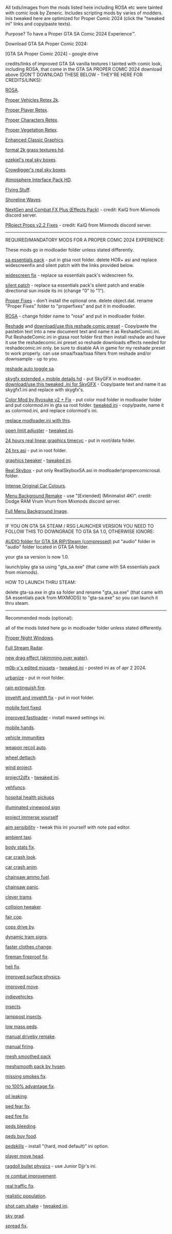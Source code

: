 
All txds/images from the mods listed here including ROSA etc were tainted with comic look by Zeneric. Includes scripting mods by varies of modders. Inis tweaked here are optimized for Proper Comic 2024 (click the "tweaked ini" links and copy/paste texts).

Purpose? To have a Proper GTA SA Comic 2024 Experience™.

Download GTA SA Proper Comic 2024:

[GTA SA Proper Comic 2024] - google drive

credits/links of improved GTA SA vanilla textures I tainted with comic look, including ROSA, that come in the GTA SA PROPER COMIC 2024 download above (DON'T DOWNLOAD THESE BELOW - THEY'RE HERE FOR CREDITS/LINKS):


[ROSA](https://www.mixmods.com.br/2023/07/rosa-project-evolved-remaster-texturas-hd/).

[Proper Vehicles Retex 2k](https://www.mixmods.com.br/2022/04/sa-sade-proper-vehicles-retex/).

[Proper Player Retex](https://www.mixmods.com.br/2022/04/proper-player-retex/).

[Proper Characters Retex](https://www.mixmods.com.br/2022/07/sa-proper-characters-retex-hd-peds-remaster/).

[Proper Vegetation Retex](https://www.mixmods.com.br/2021/07/proper-vegetation-retex-vegetacao-com-texturas-hd/).

[Enhanced Classic Graphics](https://www.mixmods.com.br/2019/10/ecg-enhanced-classic-graphics/).

[formal 2k grass textures hd](https://www.mixmods.com.br/2018/12/formal-2k-grass-textures-grama-hd/).

[ezekiel's real sky boxes](https://www.youtube.com/watch?v=-Dl6YYUEyPw&t=5s).

[Crowdigger's real sky boxes](https://www.mixmods.com.br/2020/08/real-skybox-skyboxes-by-crowdigger-novos-ceus-hd/).

[Atmosphere Interface Pack HD](https://www.mixmods.com.br/2021/01/atmosphere-interface-pack-interface-hd/).

[Flying Stuff](https://www.mixmods.com.br/2020/02/flying-stuff-folhas-etc-caindo-pela-tela/).

[Shoreline Waves](https://www.mixmods.com.br/2020/03/shoreline-waves-efeito-de-ondas/).

[NextGen and Combat FX Plus (Effects Pack)](https://drive.google.com/file/d/11fbal_nqnpDf6wusamD3sEqhKhLE5bhy/view) - credit: KaiQ from Mixmods discord server.

[PRoject Props v2.2 Fixes](https://drive.google.com/file/d/1rwWikMyuXcfMKzzLMGrR_hQjN6-pXDSc/view) - credit: KaiQ from Mixmods discord server.

-----------------------------------------------------------------------------------------------------------------------------------------------------

REQUIRED/MANDATORY MODS FOR A PROPER COMIC 2024 EXPERIENCE:

These mods go in modloader folder unless stated differently.

[sa essentials pack](https://www.mixmods.com.br/2019/06/sa-essentials-pack/) - put in gtsa root folder. delete HOR+ asi and replace widescreenfix and silent patch with the links provided below.

[widescreen fix](https://thirteenag.github.io/wfp#gtasa) - replace sa essentials pack's widescreen fix.

[silent patch](https://cookieplmonster.github.io/mods/gta-sa/#silentpatch) - replace sa essentials pack's silent patch and enable directional sun inside its ini (change "0" to "1").

[Proper Fixes](https://www.mixmods.com.br/2023/07/sa-proper-fixes/) - don't install the optional one. delete object.dat. rename "Proper Fixes" folder to "properfixes" and put it in modloader.

[ROSA](https://www.mixmods.com.br/2023/07/rosa-project-evolved-remaster-texturas-hd/) - change folder name to "rosa" and put in modloader folder.

[Reshade](https://reshade.me/) and [download/use this reshade comic preset](https://pastebin.com/sHBFJJ5F) - Copy/paste the pastebin text into a new document text and name it as ReshadeComic.ini. Put ReshadeComic.ini in gtasa root folder first then install reshade and have it use the reshadecomic.ini preset so reshade downloads effects needed for reshadecomic.ini only. be sure to disable AA in game for my reshade preset to work properly. can use smaa/fxaa/txaa filters from reshade and/or downsample - up to you.

[reshade auto toggle sa](https://www.mixmods.com.br/2020/04/iii-vc-sa-reshade-auto-toggle-desativar-efeitos-no-menu/).

[skygfx extended + mobile details hd](https://www.mixmods.com.br/2022/11/sa-skygfx/) - put SkyGFX in modloader. [download/use this tweaked .ini for SkyGFX](https://pastebin.com/x770PydY) - Copy/paste text and name it as skygfx1.ini and replace with skygfx's. 

[Color Mod by Ryosuke v2 + Fix](https://www.mixmods.com.br/2022/09/sa-color-mod/) - put color mod folder in modloader folder and put colormod.ini in gta sa root folder. [tweaked ini](https://pastebin.com/eRyWe1xs) - copy/paste, name it as colormod.ini, and replace colormod's ini.

[replace modloader.ini with this](https://pastebin.com/Tx1QSHW8).

[open limit adjuster](https://www.mixmods.com.br/2022/10/open-limit-adjuster/) - [tweaked ini](https://pastebin.com/bc6hps8b).

[24 hours real linear graphics timecyc](https://www.mixmods.com.br/2022/07/real-linear-graphics/) - put in root/data folder.

[24 hrs asi](https://www.mixmods.com.br/2017/08/24h-timecycle-timecyc-dat-de-24-horas/) - put in root folder.

[graphics tweaker](https://www.mixmods.com.br/2022/09/graphicstweaker/) - [tweaked ini](https://pastebin.com/jEFCbe9S).

[Real Skybox](https://www.mixmods.com.br/2021/06/sa-real-skybox/) - put only RealSkyboxSA.asi in modloader\propercomicrosa\ folder.

[Intense Original Car Colours](https://www.gtainside.com/en/sanandreas/mods/114039-intense-original-car-colours/download/).

[Menu Background Remake](https://drive.google.com/file/d/1gzRPxIKh2Bo0f4hErKZBqYUdPQ8PmNED/view) - use "[Extended] (Minimalist 4K)". credit: Dodge RAM Vrum Vrum from Mixmods discord server.

[Full Menu Background Image](https://www.mixmods.com.br/2020/05/full-menu-background-image-imagem-de-fundo-no-menu/).

-----------------------------------------------------------------------------------------------------------------------------------------------------

IF YOU ON GTA SA STEAM / RSG LAUNCHER VERSION YOU NEED TO FOLLOW THIS TO DOWNGRADE TO GTA SA 1.0, OTHERWISE IGNORE:

[AUDIO folder for GTA SA RIP/Steam (compressed)](https://www.mixmods.com.br/2012/07/pasta-audio-para-gta-sa-rip-steam-compactado/) put "audio" folder in "audio" folder located in GTA SA folder.

your gta sa version is now 1.0.

launch/play gta sa using "gta_sa.exe" (that came with SA essentials pack from mixmods).

HOW TO LAUNCH THRU STEAM: 

delete gta-sa.exe in gta sa folder and rename "gta_sa.exe" (that came with SA essentials pack from MIXMODS) to "gta-sa.exe" so you can launch it thru steam.

-----------------------------------------------------------------------------------------------------------------------------------------------------

Recommended mods (optional):

all of the mods listed here go in modloader folder unless stated differently.

[Proper Night Windows](https://www.mixmods.com.br/2022/06/proper-night-windows/).

[Full Stream Radar](https://www.mixmods.com.br/2015/01/full-stream-radar-fix-radar-sumindo/).

[new drag effect (skimming over water)](https://www.mixmods.com.br/2014/10/novo-efeito-de-arrasto-rasante-em-cima-dagua/).

[m0b-x's edited mixsets](https://github.com/m0b-x/SA-MixSets/) - [tweaked ini](https://drive.google.com/file/d/1EjVNHaSQAMkJvbNi54S-x8xpTfqcL3qg/view?usp=sharing) - posted ini as of apr 2 2024.

[urbanize](https://www.mixmods.com.br/2024/01/urbanize/) - put in root folder.

[rain extinguish fire](https://www.mixmods.com.br/2021/10/rain-extinguish-fire-chuva-apaga-o-fogo/).

[imvehft and imvehft fix](https://www.mixmods.com.br/2020/01/imvehft-improved-vehicle-features/) - put in root folder.

[mobile font fixed](https://www.mixmods.com.br/2019/12/mobile-font-fixed-fonte-do-gta-sa-mobile-corrigida/).

[improved fastloader](https://www.mixmods.com.br/2014/02/improved-fastloader-by-link-2012/) - install maxed settings ini.

[mobile hands](https://www.mixmods.com.br/2021/03/mobile-xbox-hands-maos-com-dedos-separados/).

[vehicle immunities](https://www.mixmods.com.br/2016/02/vehicle-immunities-corrigir-trailers-explodindo-e-mais/)

[weapon recoil auto](https://www.mixmods.com.br/2020/12/weaponrecoilauto-v2-6-recuo-de-arma-ao-atirar/).

[wheel dettach](https://www.mixmods.com.br/2020/07/wheel-detach-soltar-ou-estourar-roda/).

[wind project](https://www.mixmods.com.br/2022/10/wind-project/).

[project2dfx](https://www.mixmods.com.br/2020/02/sa-project2dfx/) - [tweaked ini](https://pastebin.com/itkqA2pX).

[vehfuncs](https://www.mixmods.com.br/2023/01/sa-vehfuncs/).

[hospital health pickups](https://www.mixmods.com.br/2021/10/hospital-health-pickups-pickup-de-saude-nos-hospitais/)

[illuminated vinewood sign](https://www.mixmods.com.br/2021/10/illuminated-vinewood-sign-placa-de-vinewood-iluminada/)

[project immerse yourself](https://www.mixmods.com.br/2022/01/project-immerse-yourself-prelight-melhorado/)

[aim sensibility](https://www.mixmods.com.br/2020/09/aim-sensibility-v2-0-sensibilidade-de-mira-configuravel/) - tweak this ini yourself with note pad editor.

[ambient taxi](https://www.mixmods.com.br/2017/12/ambient-taxi-taxi-pegando-passageiros/).

[body stats fix](https://www.mixmods.com.br/2022/07/sa-body-stats-fix-in-interiors/).

[car crash look](https://www.mixmods.com.br/2019/04/car-crash-look-pedestres-olharem-ao-bater-o-carro/).

[car crash anim](https://www.mixmods.com.br/2014/06/car-crash-anim-ir-pra-frente-quando-bater/).

[chainsaw ammo fuel](https://www.mixmods.com.br/2022/04/chainsaw-ammo-fuel/).

[chainsaw panic](https://www.mixmods.com.br/2017/12/chainsaw-panic-se-assustar-com-motosserra/).

[clever trams](https://www.mixmods.com.br/2020/01/clever-trams-bondes-mais-inteligentes/).

[collision tweaker](https://www.mixmods.com.br/2017/02/collision-tweaker-editar-reacao-de-colisao-em-veiculos/).

[fair cop](https://www.mixmods.com.br/2020/10/fair-police-v2-0-2-policiais-atacam-pedestres/).

[cops drive by](https://www.mixmods.com.br/2018/07/copsdriveby-policiais-atirando-do-carro/).

[dynamic tram signs](https://www.mixmods.com.br/2017/06/dynamic-tram-signs-corrigir-variacao-da-placa-do-bonde/).

[faster clothes change](https://www.mixmods.com.br/2020/08/faster-clothes-changes-trocar-de-roupa-rapidamente/).

[fireman fireproof fix](https://www.mixmods.com.br/2020/02/vc-sa-fireman-fireproof-fix-bombeiros-resistentes-ao-fogo/).

[heli fix](https://www.mixmods.com.br/2021/10/helifix-piloto-nos-helicopteros/).

[improved surface physics](https://www.mixmods.com.br/2021/11/improved-surface-physics-superficies-com-fisica-melhorada/).

[improved move](https://www.mixmods.com.br/2021/08/improvedmove/).

[indievehicles](https://www.mixmods.com.br/2019/08/indievehicles/).

[insects](https://www.mixmods.com.br/2022/08/insects-mod/).

[lamppost insects](https://www.mixmods.com.br/2015/09/lamppost-insects-insetos-nas-luzes-dos-postes/).

[low mass peds](https://www.mixmods.com.br/2019/03/low-mass-peds-menos-impacto-ao-atropelar-pessoas/).

[manual driveby remake](https://www.mixmods.com.br/2021/10/manual-driveby-remake-fixed-mirar-de-dentro-do-carro/).

[manual firing](https://www.mixmods.com.br/2022/05/manual-firing-tiros-manuais/).

[mesh smoothed pack](https://www.mixmods.com.br/2021/05/mesh-smoothed-pack-objetos-mais-redondos/)

[meshsmooth pack by hysen](https://www.mixmods.com.br/2022/07/sa-meshsmooth-pack-by-hysen/).

[missing smokes fix](https://www.mixmods.com.br/2022/05/missing-smokes-fix/).

[no 100% advantage fix](https://www.mixmods.com.br/2016/08/no-100-advantages-remover-beneficios-do-100/).

[oil leaking](https://www.mixmods.com.br/2020/10/oil-leaking-pingar-oleo-do-carro/).

[ped fear fix](https://www.mixmods.com.br/2020/10/ped-fear-fix-v2-0-2-peds-se-assustam-com-armas-e-mais/).

[ped fire fix](https://www.mixmods.com.br/2018/10/ped-fire-fix-v1-1-corrigir-pedestres-pegando-fogo/).

[peds bleeding](https://www.mixmods.com.br/2020/03/peds-bleeding-sangrar-com-saude-baixa/).

[peds buy food](https://www.mixmods.com.br/2020/07/peds-buy-food-pedestres-compram-comida/).

[pedskills](https://www.mixmods.com.br/2022/08/pedskills/) - install "(hard, mod default)" ini option.

[player move head](https://www.mixmods.com.br/2020/09/player-move-head-mover-a-cabeca-pra-onde-apontar/).

[ragdoll bullet physics](https://www.mixmods.com.br/2021/09/mod-ragdoll-bullet-physics-fix-fisica-realista/) - use Junior Djjr's ini.

[re combat improvement](https://gtaforums.com/topic/925699-sa-combat-improvement/).

[real traffic fix](https://www.mixmods.com.br/2022/04/real-traffic-fix/).

[realistic population](https://www.mixmods.com.br/2021/11/sa-sade-realistic-population-more-peds-popcycle-dat/).

[shot cam shake](https://www.mixmods.com.br/2018/12/shot-cam-shake-tremer-tela-enquanto-atira/) - [tweaked ini](https://pastebin.com/KMUgdJVp).

[sky grad](https://www.mixmods.com.br/2020/01/skygrad-sky-gradient-fix-corrigir-linhas-no-ceu/).

[spread fix](https://www.mixmods.com.br/2018/01/spread-fix-corrigir-espalhamento-dos-tiros/).
